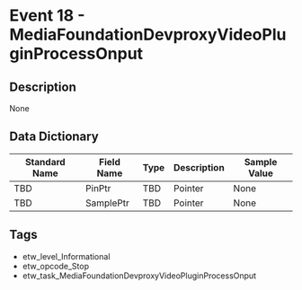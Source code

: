 # Event 18 - MediaFoundationDevproxyVideoPluginProcessOnput

## Description
None

## Data Dictionary
|Standard Name|Field Name|Type|Description|Sample Value|
|---|---|---|---|---|
|TBD|PinPtr|TBD|Pointer|None|None|
|TBD|SamplePtr|TBD|Pointer|None|None|

## Tags
* etw_level_Informational
* etw_opcode_Stop
* etw_task_MediaFoundationDevproxyVideoPluginProcessOnput